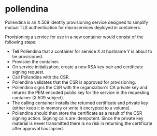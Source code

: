 # pollendina
Pollendina is an X.509 identity provisioning service designed to simplify mutual TLS authentication for microservices deployed in containers.

Provisioning a service for use in a new container would consist of the following steps:
* Tell Pollendina that a container for service X at hostname Y is about to be provisioned.
* Provision the container.
* On service initialization, create a new RSA key pair and certificate signing request.
* Call Pollendina with the CSR.
* Pollendina validates that the CSR is approved for provisioning.
* Pollendina signs the CSR with the organization's CA private key and returns the PEM encoded public key for the service in the requesting container (X.509 subject).
* The calling container installs the returned certificate and private key (either keep it in memory or write it encrypted to a volume).
* Pollendina should then store the certificate as a result of the CSR signing action. Signing calls are idempotent. Since the private key material is never transmitted there is no risk in returning the certificate after approval has lapsed.

